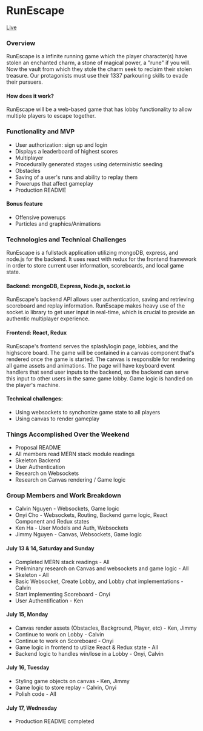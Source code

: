 # RunEscape

[Live](http://run-escape.herokuapp.com/#/)

### Overview

RunEscape is a infinite running game which the player character(s) have stolen an enchanted charm, a stone of magical power, a "rune" if you will. Now the vault from which they stole the charm seek to reclaim their stolen treasure. Our protagonists must use their 1337 parkouring skills to evade their pursuers.  

#### How does it work?

RunEscape will be a web-based game that has lobby functionality to allow multiple players to escape together. 

### Functionality and MVP
* User authorization: sign up and login
* Displays a leaderboard of highest scores
* Multiplayer
* Procedurally generated stages using deterministic seeding
* Obstacles
* Saving of a user's runs and ability to replay them
* Powerups that affect gameplay
* Production README
#### Bonus feature
* Offensive powerups
* Particles and graphics/Animations

### Technologies and Technical Challenges
RunEscape is a fullstack application utilizing mongoDB, express, and node.js for the backend. It uses react with redux for the frontend framework in order to store current user information, scoreboards, and local game state.

#### Backend: mongoDB, Express, Node.js, socket.io

RunEscape's backend API allows user authentication, saving and retrieving scoreboard and replay information. RunEscape makes heavy use of the socket.io library to get user input in real-time, which is crucial to provide an authentic multiplayer experience. 

#### Frontend: React, Redux

RunEscape's frontend serves the splash/login page, lobbies, and the highscore board. The game will be contained in a canvas component that's rendered once the game is started. The canvas is responsible for rendering all game assets and animations. The page will have keyboard event handlers that send user inputs to the backend, so the backend can serve this input to other users in the same game lobby. Game logic is handled on the player's machine.

#### Technical challenges:
* Using websockets to synchonize game state to all players
* Using canvas to render gameplay

### Things Accomplished Over the Weekend
* Proposal README
* All members read MERN stack module readings
* Skeleton Backend
* User Authentication
* Research on Websockets
* Research on Canvas rendering / Game logic 

### Group Members and Work Breakdown
* Calvin Nguyen - Websockets, Game logic
* Onyi Cho - Websockets, Routing, Backend game logic, React Component and Redux states
* Ken Ha - User Models and Auth, Websockets
* Jimmy Nguyen - Canvas, Websockets, Game logic

#### July 13 & 14, Saturday and Sunday
* Completed MERN stack readings - All
* Preliminary research on Canvas and websockets and game logic - All
* Skeleton - All
* Basic Websocket, Create Lobby, and Lobby chat implementations - Calvin
* Start implementing Scoreboard - Onyi
* User Authentification - Ken

#### July 15, Monday
* Canvas render assets (Obstacles, Background, Player, etc) - Ken, Jimmy
* Continue to work on Lobby - Calvin
* Continue to work on Scoreboard - Onyi
* Game logic in frontend to utilize React & Redux state - All
* Backend logic to handles win/lose in a Lobby - Onyi, Calvin

#### July 16, Tuesday
* Styling game objects on canvas - Ken, Jimmy
* Game logic to store replay - Calvin, Onyi
* Polish code - All

#### July 17, Wednesday
* Production README completed

